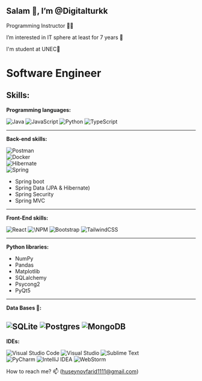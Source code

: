 <h2> Salam 👋, I’m @Digitalturkk </h2>

Programming Instructor 👨‍🏫

I’m interested in IT sphere at least for 7 years 👀 

I'm student at UNEC🏦

<h1> Software Engineer </h1>

<h2> <b> Skills: </b> </h2>

**Programming languages:**

 ![Java](https://img.shields.io/badge/java-%23ED8B00.svg?style=for-the-badge&logo=openjdk&logoColor=white)
 ![JavaScript](https://img.shields.io/badge/javascript-%23323330.svg?style=for-the-badge&logo=javascript&logoColor=%23F7DF1E)
 ![Python](https://img.shields.io/badge/python-3670A0?style=for-the-badge&logo=python&logoColor=ffdd54)
 ![TypeScript](https://img.shields.io/badge/typescript-%23007ACC.svg?style=for-the-badge&logo=typescript&logoColor=white)
  
---

**Back-end skills:**

![Postman](https://img.shields.io/badge/Postman-FF6C37?style=for-the-badge&logo=postman&logoColor=white) <br />
![Docker](https://img.shields.io/badge/docker-%230db7ed.svg?style=for-the-badge&logo=docker&logoColor=white)<br />
![Hibernate](https://img.shields.io/badge/Hibernate-59666C?style=for-the-badge&logo=Hibernate&logoColor=white) <br />
![Spring](https://img.shields.io/badge/spring-%236DB33F.svg?style=for-the-badge&logo=spring&logoColor=white)
- Spring boot  
- Spring Data (JPA & Hibernate)
- Spring Security
- Spring MVC
  <!--JUnit-->
---

**Front-End skills:**

![React](https://img.shields.io/badge/react-%2320232a.svg?style=for-the-badge&logo=react&logoColor=%2361DAFB)
![\NPM](https://img.shields.io/badge/NPM-%23CB3837.svg?style=for-the-badge&logo=npm&logoColor=white)
![Bootstrap](https://img.shields.io/badge/bootstrap-%238511FA.svg?style=for-the-badge&logo=bootstrap&logoColor=white)
![TailwindCSS](https://img.shields.io/badge/tailwindcss-%2338B2AC.svg?style=for-the-badge&logo=tailwind-css&logoColor=white)

---
**Python libraries:**
- NumPy
- Pandas
- Matplotlib
- SQLalchemy
- Psycong2
- PyQt5
---

**Data Bases 💾:**

![SQLite](https://img.shields.io/badge/sqlite-%2307405e.svg?style=for-the-badge&logo=sqlite&logoColor=white)
![Postgres](https://img.shields.io/badge/postgres-%23316192.svg?style=for-the-badge&logo=postgresql&logoColor=white)
![MongoDB](https://img.shields.io/badge/MongoDB-%234ea94b.svg?style=for-the-badge&logo=mongodb&logoColor=white)
---

**IDEs:**
 
 ![Visual Studio Code](https://img.shields.io/badge/Visual%20Studio%20Code-0078d7.svg?style=for-the-badge&logo=visual-studio-code&logoColor=white)
 ![Visual Studio](https://img.shields.io/badge/Visual%20Studio-5C2D91.svg?style=for-the-badge&logo=visual-studio&logoColor=white)
 ![Sublime Text](https://img.shields.io/badge/sublime_text-%23575757.svg?style=for-the-badge&logo=sublime-text&logoColor=important)\
 ![PyCharm](https://img.shields.io/badge/pycharm-143?style=for-the-badge&logo=pycharm&logoColor=black&color=black&labelColor=green)
 ![IntelliJ IDEA](https://img.shields.io/badge/IntelliJIDEA-000000.svg?style=for-the-badge&logo=intellij-idea&logoColor=white)
 ![WebStorm](https://img.shields.io/badge/webstorm-143?style=for-the-badge&logo=webstorm&logoColor=white&color=black)

How to reach me? 📫  (huseynovfarid1111@gmail.com)
<!---
Digitalturkk/Digitalturkk is a ✨ special ✨ repository because its `README.md` (this file) appears on your GitHub profile.
You can click the Preview link to take a look at your changes.
--->
